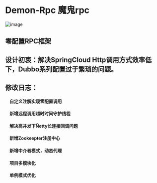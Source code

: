 # Demon-Rpc 魔鬼rpc

![image](https://imgconvert.csdnimg.cn/aHR0cDovL2ltZy45NDIxLnRvcC8xNTk1NDgzMDIzJTI4MSUyOS5wbmc)
## 零配置RPC框架
## 设计初衷：解决SpringCloud Http调用方式效率低下，Dubbo系列配置过于繁琐的问题。
## 修改日志：
 ####  &#8195;自定义注解实现零配置调用
 ####  &#8195;新增远程调用超时时间守护线程
 ####  &#8195;解决高并发下Ñetty长连接回调问题
 ####  &#8195;新增Zookeepter注册中心
 ####  &#8195;新增中介者模式，动态代理
 ####  &#8195;项目多模块化
 ####  &#8195;单例模式优化
